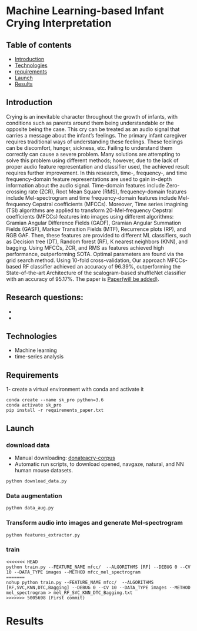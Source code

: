 # Machine Learning-based Infant Crying Interpretation

## Table of contents
* [Introduction](#introduction)
* [Technologies](#technologies)
* [requirements](#requirements)
* [Launch](#launch)
* [Results](#results)

## Introduction

Crying is an inevitable character throughout the growth of infants, with conditions such as parents around them being understandable or the opposite being the case. This cry can be treated as an audio signal that carries a message about the infant’s feelings. The primary infant caregiver requires traditional ways of understanding these feelings. These feelings can be discomfort, hunger, sickness, etc. Failing to understand them correctly can cause a severe problem. Many solutions are attempting to solve this problem using different methods; however, due to the lack of proper audio feature representation and  classifier used, the achieved result requires further improvement. In this research, time-, frequency-, and time frequency-domain feature representations are used to gain in-depth information about the audio signal. Time-domain features include Zero-crossing rate (ZCR), Root Mean Square (RMS), frequency-domain features include Mel-spectrogram and time frequency-domain features include Mel-frequency Cepstral coefficients (MFCCs). Moreover, Time series imagining (TSI) algorithms are applied to transform 20-Mel-frequency Cepstral coefficients (MFCCs) features into images using different algorithms: Gramian Angular Difference Fields (GADF), Gramian Angular Summation Fields (GASF), Markov Transition Fields (MTF), Recurrence plots (RP), and RGB GAF. Then, these features are provided to different ML classifiers, such as Decision tree (DT), Random forest (RF), K nearest neighbors (KNN), and bagging. Using MFCCs, ZCR, and RMS as features achieved high performance, outperforming SOTA. Optimal parameters are found via the grid search method. Using 10-fold cross-validation, Our approach MFCCs-based RF classifier achieved an accuracy of 96.39%, outperforming the State-of-the-art Architecture of the scalogram-based shuffleNet classifier with an accuracy of 95.17%. The paper is <a href="" target="_blank">Paper(will be added)</a>.

**Research questions:**
- 
- 
-

## Technologies
* Machine learning
* time-series analysis

## Requirements
1- create a virtual environment with conda and activate it
```
conda create --name sk_pro python=3.6
conda activate sk_pro
pip install -r requirements_paper.txt
```
## Launch
### download data

* Manual downloading:
<a href="https://github.com/gveres/donateacry-corpus" target="_blank">donateacry-corpus</a>
* Automatic run scripts, to download opened, navgaze, natural, and NN human mouse datasets.
```
python download_data.py
```
### Data augmentation 
```
python data_aug.py
```
### Transform audio into images and generate Mel-spectrogram
```
python features_extractor.py
```

### train
```
<<<<<<< HEAD
python train.py --FEATURE_NAME mfcc/  --ALGORITHMS [RF] --DEBUG 0 --CV 10 --DATA_TYPE images --METHOD mfcc_mel_spectrogram
=======
nohup python train.py --FEATURE_NAME mfcc/  --ALGORITHMS [RF,SVC,KNN,DTC,Bagging] --DEBUG 0 --CV 10 --DATA_TYPE images --METHOD mel_spectrogram > mel_RF_SVC_KNN_DTC_Bagging.txt
>>>>>>> 5005698 (First commit)
```
# Results


